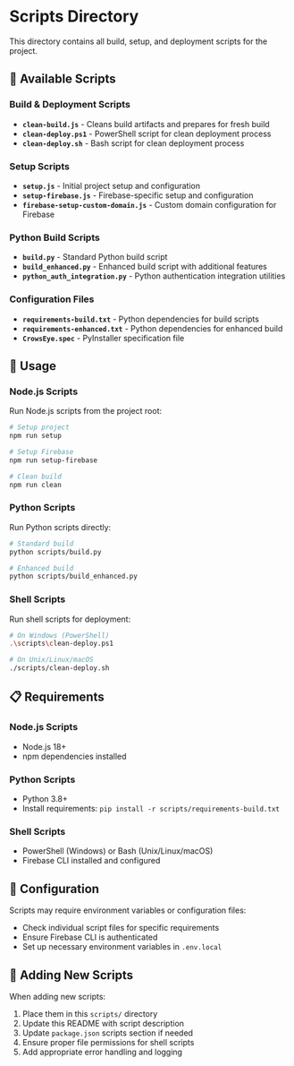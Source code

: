 # Scripts Directory

This directory contains all build, setup, and deployment scripts for the project.

## 📜 Available Scripts

### Build & Deployment Scripts
- **`clean-build.js`** - Cleans build artifacts and prepares for fresh build
- **`clean-deploy.ps1`** - PowerShell script for clean deployment process
- **`clean-deploy.sh`** - Bash script for clean deployment process

### Setup Scripts
- **`setup.js`** - Initial project setup and configuration
- **`setup-firebase.js`** - Firebase-specific setup and configuration
- **`firebase-setup-custom-domain.js`** - Custom domain configuration for Firebase

### Python Build Scripts
- **`build.py`** - Standard Python build script
- **`build_enhanced.py`** - Enhanced build script with additional features
- **`python_auth_integration.py`** - Python authentication integration utilities

### Configuration Files
- **`requirements-build.txt`** - Python dependencies for build scripts
- **`requirements-enhanced.txt`** - Python dependencies for enhanced build
- **`CrowsEye.spec`** - PyInstaller specification file

## 🚀 Usage

### Node.js Scripts
Run Node.js scripts from the project root:

```bash
# Setup project
npm run setup

# Setup Firebase
npm run setup-firebase

# Clean build
npm run clean
```

### Python Scripts
Run Python scripts directly:

```bash
# Standard build
python scripts/build.py

# Enhanced build
python scripts/build_enhanced.py
```

### Shell Scripts
Run shell scripts for deployment:

```bash
# On Windows (PowerShell)
.\scripts\clean-deploy.ps1

# On Unix/Linux/macOS
./scripts/clean-deploy.sh
```

## 📋 Requirements

### Node.js Scripts
- Node.js 18+
- npm dependencies installed

### Python Scripts
- Python 3.8+
- Install requirements: `pip install -r scripts/requirements-build.txt`

### Shell Scripts
- PowerShell (Windows) or Bash (Unix/Linux/macOS)
- Firebase CLI installed and configured

## 🔧 Configuration

Scripts may require environment variables or configuration files:
- Check individual script files for specific requirements
- Ensure Firebase CLI is authenticated
- Set up necessary environment variables in `.env.local`

## 📝 Adding New Scripts

When adding new scripts:
1. Place them in this `scripts/` directory
2. Update this README with script description
3. Update `package.json` scripts section if needed
4. Ensure proper file permissions for shell scripts
5. Add appropriate error handling and logging 